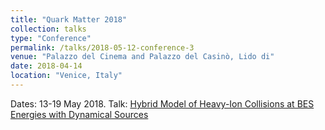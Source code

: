 ```yaml
---
title: "Quark Matter 2018"
collection: talks
type: "Conference"
permalink: /talks/2018-05-12-conference-3
venue: "Palazzo del Cinema and Palazzo del Casinò, Lido di"
date: 2018-04-14
location: "Venice, Italy"
---
```


Dates: 13-19 May 2018.  Talk: [Hybrid Model of Heavy-Ion Collisions at BES Energies with Dynamical Sources](https://indico.cern.ch/event/656452/contributions/2869802/)
